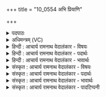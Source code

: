 +++
title = "10_0554 अभि प्रियाणि"

+++
<details><summary>पदपाठः</summary>

अ꣣भि꣢। प्रि꣣या꣡णि꣢। प꣣वते। च꣡नो꣢꣯हितः। च꣡नः꣢꣯। हि꣣तः। ना꣡मा꣢꣯नि। य꣣ह्वः꣢। अ꣡धि꣢꣯। ये꣡षु꣢꣯। व꣡र्ध꣢꣯ते। आ। सू꣡र्य꣢꣯स्य। बृ꣣हतः꣢। बृ꣣ह꣢न्। अ꣡धि꣢꣯। र꣡थ꣢꣯म्। वि꣡ष्व꣢꣯ञ्चम्। वि। स्व꣣ञ्चम्। अरुहत्। विचक्षणः꣢। वि꣣। चक्षणः꣢। ५५४।
</details>

<details><summary>अधिमन्त्रम् (VC)</summary>

- पवमानः सोमः
- कविर्भार्गवः
- जगती
- निषादः
- पावमानं काण्डम्
</details>

<details><summary>हिन्दी : आचार्य रामनाथ वेदालंकार - विषयः</summary>

प्रथम मन्त्र में सोम परमात्मा की महिमा का वर्णन है।
</details>

<details><summary>हिन्दी : आचार्य रामनाथ वेदालंकार - पदार्थः</summary>

पदार्थान्वय -  (चनोहितः) आस्वाद में हितकर, (यह्वः) महान् परमात्मारूप सोम (प्रियाणि) प्रिय, (नामानि) नमनशील हृदयों की (अभि) ओर (पवते)प्रवाहित होता है, (येषु अधि) जिन हृदयों में, यह (वर्द्धते) बढ़ता है। (विचक्षणः) विशेष द्रष्टा, (बृहन्) बड़ी शक्तिवाला यही परमात्मा (बृहतः) विशाल (सूर्यस्य) सूर्य के (विष्वञ्चम्) विविध उत्कृष्ट गतिवाले (रथम् अधि) रथ के ऊपर (आ अरुहत्) आरूढ़ है, अर्थात् आदित्यमण्डल की कार्य-विधि का सञ्चालन भी वही कर रहा है, जैसा कि वेद में परमात्मा स्वयं कहता है—‘जो आदित्य में पुरुष है, वह मैं ही हूँ’ (य० ४०।२७) ॥१॥
</details>

<details><summary>हिन्दी : आचार्य रामनाथ वेदालंकार - भावार्थः</summary>

भावार्थ -  सूर्य-चन्द्र आदि सकल सृष्टि का सञ्चालक परमेश्वर ध्यान करने पर उपासकों के हृदय में प्रकट हो जाता है ॥१॥
</details>

<details><summary>संस्कृत : आचार्य रामनाथ वेदालंकार - विषयः</summary>

तत्रादौ सोमस्य परमात्मनो महिमानमाह।
</details>

<details><summary>संस्कृत : आचार्य रामनाथ वेदालंकार - पदार्थः</summary>

पदार्थान्वय -  (चनोहितः) चनसि आस्वादे हितः हितकरः। चनः इत्यन्नाम। निरु० ६।१६। (यह्वः) महान् परमात्मसोमः (प्रियाणि) स्निग्धानि (नामानि) नमनशीलानि हृदयानि (अभि) अभिलक्ष्य (पवते) प्रवाहितो भवति, (येषु अधि) येषु हृदयेषु अयम् (वर्द्धते) वृद्धिमाप्नोति। किञ्च (विचक्षणः) विशेषेण द्रष्टा (बृहन्) महाशक्तिः एष परमात्मा (बृहतः) विशालस्य (सूर्यस्य) आदित्यस्य (वि-स्वञ्चम्) विविधतया शोभनगतियुक्तम्। (रथम् अधि) रथस्योपरि (आ अरुहत्) आरूढवानस्ति। स एव सूर्यमण्डलस्य कार्यविधिं सञ्चालयतीत्यर्थः। “योऽसावादित्ये पुरुषः सोऽसावहम्” (य० ४०।१७) इति श्रुतेः ॥१॥
</details>

<details><summary>संस्कृत : आचार्य रामनाथ वेदालंकार - भावार्थः</summary>

भावार्थ -  सर्वस्याः सूर्यचन्द्रादिसृष्टेः सञ्चालकः परमेश्वरो ध्यातः सन्नुपासकानां हृदये प्रकटीभवति ॥१॥
</details>

<details><summary>संस्कृत : आचार्य रामनाथ वेदालंकार - पादटिप्पनी</summary>

टिप्पनी -   १. ऋ० ९।७५।१, साम० ७००।
</details>
